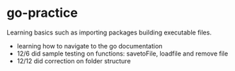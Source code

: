 # go-practice

Learning basics such as importing packages building executable files.
- learning how to navigate to the go documentation
- 12/6 did sample testing on functions: savetoFile, loadfile and remove file
- 12/12 did correction on folder structure
